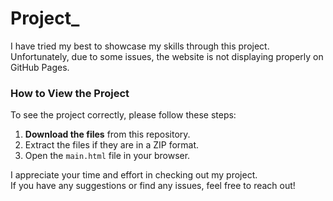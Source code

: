 # Project_

I have tried my best to showcase my skills through this project.  
Unfortunately, due to some issues, the website is not displaying properly on GitHub Pages.  

### How to View the Project  
To see the project correctly, please follow these steps:  
1. **Download the files** from this repository.  
2. Extract the files if they are in a ZIP format.  
3. Open the `main.html` file in your browser.  

I appreciate your time and effort in checking out my project.  
If you have any suggestions or find any issues, feel free to reach out!  